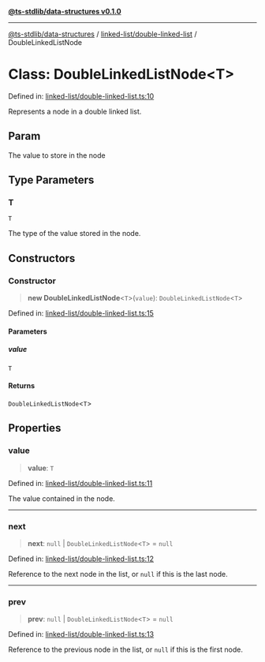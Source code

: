 [**@ts-stdlib/data-structures v0.1.0**](../../../README.md)

***

[@ts-stdlib/data-structures](../../../README.md) / [linked-list/double-linked-list](../README.md) / DoubleLinkedListNode

# Class: DoubleLinkedListNode\<T\>

Defined in: [linked-list/double-linked-list.ts:10](https://github.com/gabaudette/ts-stdlib/blob/5164f234b9a04fc1f1f671b028e4805f98b56ab3/packages/data-structures/src/linked-list/double-linked-list.ts#L10)

Represents a node in a double linked list.

## Param

The value to store in the node

## Type Parameters

### T

`T`

The type of the value stored in the node.

## Constructors

### Constructor

> **new DoubleLinkedListNode**\<`T`\>(`value`): `DoubleLinkedListNode`\<`T`\>

Defined in: [linked-list/double-linked-list.ts:15](https://github.com/gabaudette/ts-stdlib/blob/5164f234b9a04fc1f1f671b028e4805f98b56ab3/packages/data-structures/src/linked-list/double-linked-list.ts#L15)

#### Parameters

##### value

`T`

#### Returns

`DoubleLinkedListNode`\<`T`\>

## Properties

### value

> **value**: `T`

Defined in: [linked-list/double-linked-list.ts:11](https://github.com/gabaudette/ts-stdlib/blob/5164f234b9a04fc1f1f671b028e4805f98b56ab3/packages/data-structures/src/linked-list/double-linked-list.ts#L11)

The value contained in the node.

***

### next

> **next**: `null` \| `DoubleLinkedListNode`\<`T`\> = `null`

Defined in: [linked-list/double-linked-list.ts:12](https://github.com/gabaudette/ts-stdlib/blob/5164f234b9a04fc1f1f671b028e4805f98b56ab3/packages/data-structures/src/linked-list/double-linked-list.ts#L12)

Reference to the next node in the list, or `null` if this is the last node.

***

### prev

> **prev**: `null` \| `DoubleLinkedListNode`\<`T`\> = `null`

Defined in: [linked-list/double-linked-list.ts:13](https://github.com/gabaudette/ts-stdlib/blob/5164f234b9a04fc1f1f671b028e4805f98b56ab3/packages/data-structures/src/linked-list/double-linked-list.ts#L13)

Reference to the previous node in the list, or `null` if this is the first node.
